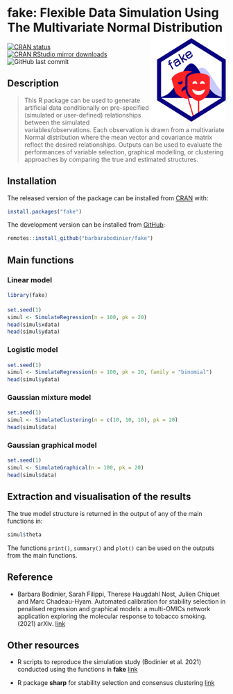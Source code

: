 
<!-- README.md is generated from README.Rmd. Please edit that file -->

# fake: Flexible Data Simulation Using The Multivariate Normal Distribution <img src="man/figures/logo.png" align="right" width="174" height="200"/>

<!-- badges: start -->

[![CRAN
status](https://www.r-pkg.org/badges/version/fake)](https://CRAN.R-project.org/package=fake)
[![CRAN RStudio mirror
downloads](https://cranlogs.r-pkg.org/badges/grand-total/fake?color=blue)](https://r-pkg.org/pkg/fake)
![GitHub last
commit](https://img.shields.io/github/last-commit/barbarabodinier/fake?logo=GitHub&style=flat-square)
<!-- badges: end -->

## Description

> This R package can be used to generate artificial data conditionally
> on pre-specified (simulated or user-defined) relationships between the
> simulated variables/observations. Each observation is drawn from a
> multivariate Normal distribution where the mean vector and covariance
> matrix reflect the desired relationships. Outputs can be used to
> evaluate the performances of variable selection, graphical modelling,
> or clustering approaches by comparing the true and estimated
> structures.

## Installation

The released version of the package can be installed from
[CRAN](https://CRAN.R-project.org) with:

``` r
install.packages("fake")
```

The development version can be installed from
[GitHub](https://github.com/):

``` r
remotes::install_github("barbarabodinier/fake")
```

## Main functions

### Linear model

``` r
library(fake)

set.seed(1)
simul <- SimulateRegression(n = 100, pk = 20)
head(simul$xdata)
head(simul$ydata)
```

### Logistic model

``` r
set.seed(1)
simul <- SimulateRegression(n = 100, pk = 20, family = "binomial")
head(simul$ydata)
```

### Gaussian mixture model

``` r
set.seed(1)
simul <- SimulateClustering(n = c(10, 10, 10), pk = 20)
head(simul$data)
```

### Gaussian graphical model

``` r
set.seed(1)
simul <- SimulateGraphical(n = 100, pk = 20)
head(simul$data)
```

## Extraction and visualisation of the results

The true model structure is returned in the output of any of the main
functions in:

``` r
simul$theta
```

The functions `print()`, `summary()` and `plot()` can be used on the
outputs from the main functions.

## Reference

-   Barbara Bodinier, Sarah Filippi, Therese Haugdahl Nost, Julien
    Chiquet and Marc Chadeau-Hyam. Automated calibration for stability
    selection in penalised regression and graphical models: a
    multi-OMICs network application exploring the molecular response to
    tobacco smoking. (2021) arXiv.
    [link](https://doi.org/10.48550/arXiv.2106.02521)

## Other resources

-   R scripts to reproduce the simulation study (Bodinier et al. 2021)
    conducted using the functions in **fake**
    [link](https://github.com/barbarabodinier/stability_selection)

-   R package **sharp** for stability selection and consensus clustering
    [link](https://github.com/barbarabodinier/sharp)
